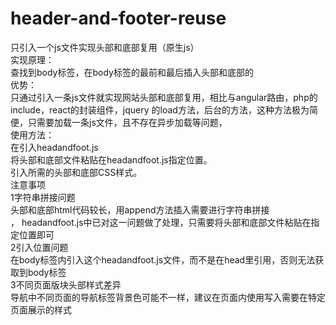 # header-and-footer-reuse<br>
只引入一个js文件实现头部和底部复用（原生js）<br>
实现原理：<br>
查找到body标签，在body标签的最前和最后插入头部和底部的<br>
优势：<br>
只通过引入一条js文件就实现网站头部和底部复用，相比与angular路由，php的include，react的封装组件，jquery 的load方法，后台的方法，这种方法极为简便，只需要加载一条js文件，且不存在异步加载等问题，<br>
使用方法：<br>
在<body></body>引入headandfoot.js<br>
将头部和底部文件粘贴在headandfoot.js指定位置。<br>
引入所需的头部和底部CSS样式。<br>
注意事项<br>
1字符串拼接问题<br>
头部和底部html代码较长，用append方法插入需要进行字符串拼接<br>，
headandfoot.js中已对这一问题做了处理，只需要将头部和底部文件粘贴在指定位置即可<br>
2引入位置问题<br>
在body标签内引入这个headandfoot.js文件，而不是在head里引用，否则无法获取到body标签<br>
3不同页面版块头部样式差异<br>
导航中不同页面的导航标签背景色可能不一样，建议在页面内使用<style></style>写入需要在特定页面展示的样式<br>
